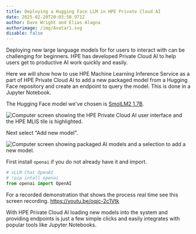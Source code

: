 ```yaml
---
title: Deploying a Hugging Face LLM in HPE Private Cloud AI
date: 2025-02-20T20:03:50.971Z
author: Dave Wright and Elias Alagna
authorimage: /img/Avatar1.svg
disable: false
---
```

Deploying new large language models for for users to interact with can be challenging for beginners. HPE has developed Private Cloud AI to help users get to productive AI work quickly and easily. 

Here we will show how to use HPE Machine Learning Inference Service as a part of HPE Private Cloud AI to add a new packaged model from a Hugging Face repository and create an endpoint to query the model. This is done in a Jupyter Notebook.

The Hugging Face model we've chosen is [SmolLM2 1.7B](https://huggingface.co/HuggingFaceTB/SmolLM2-1.7B-Instruct). 

![Computer screen showing the HPE Private Cloud AI user interface and the HPE MLIS tile is highlighted.](/img/mlis.png)

Next select "Add new model".

![Computer screen showing packaged AI models and a selection to add a new model.](/img/new-model.png)

First install `openai` if you do not already have it and import.

```python
# vLLM Chat OpenAI
# !pip intall openai
from openai import OpenAI
```

For a recorded demonstration that shows the process real time see this screen recording. <https://youtu.be/oqjc-2c1Vtk>

With HPE Private Cloud AI loading new models into the system and providing endpoints is just a few simple clicks and easily integrates with popular tools like Jupyter Notebooks.